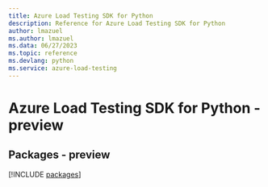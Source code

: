 ```yaml
---
title: Azure Load Testing SDK for Python
description: Reference for Azure Load Testing SDK for Python
author: lmazuel
ms.author: lmazuel
ms.data: 06/27/2023
ms.topic: reference
ms.devlang: python
ms.service: azure-load-testing
---
```

# Azure Load Testing SDK for Python - preview
## Packages - preview
[!INCLUDE [packages](load-testing-index.md)]